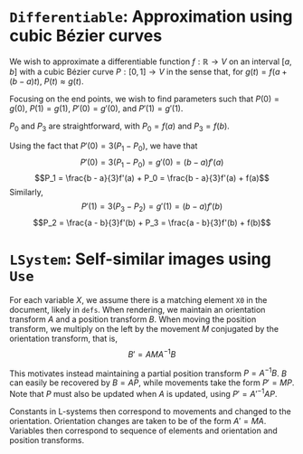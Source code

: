 # `Differentiable`: Approximation using cubic Bézier curves

We wish to approximate a differentiable function $f: \mathbb{R} \to V$ on an interval $[a,b]$ with a cubic Bézier curve $P: [0, 1] \to V$ in the sense that, for $g(t) = f\big(a + (b-a)t\big)$, $P(t) \approx g(t)$.

Focusing on the end points, we wish to find parameters such that $P(0) = g(0)$, $P(1) = g(1)$, $P'(0) = g'(0)$, and $P'(1) = g'(1)$.

$P_0$ and $P_3$ are straightforward, with $P_0 = f(a)$ and $P_3 = f(b)$.

Using the fact that $P'(0) = 3(P_1 - P_0)$, we have that
$$P'(0) = 3(P_1 - P_0) = g'(0) = (b-a)f'(a)$$
$$P_1 = \frac{b - a}{3}f'(a) + P_0 =  \frac{b - a}{3}f'(a) + f(a)$$
Similarly,
$$P'(1) = 3(P_3 - P_2) = g'(1) = (b - a)f'(b)$$
$$P_2 = \frac{a - b}{3}f'(b) + P_3 = \frac{a - b}{3}f'(b) + f(b)$$

# `LSystem`: Self-similar images using `Use`

For each variable $X$, we assume there is a matching element `X0` in the document, likely in `defs`. When rendering, we maintain an orientation transform $A$ and a position transform $B$. When moving the position transform, we multiply on the left by the movement $M$ conjugated by the orientation transform, that is, $$B' = AMA^{-1}B$$

This motivates instead maintaining a partial position transform $P = A^{-1}B$. $B$ can easily be recovered by $B = AP$, while movements take the form $P' = MP$. Note that $P$ must also be updated when $A$ is updated, using $P' = A'^{-1}AP$.

Constants in L-systems then correspond to movements and changed to the orientation. Orientation changes are taken to be of the form $A' = MA$. Variables then correspond to sequence of elements and orientation and position transforms.